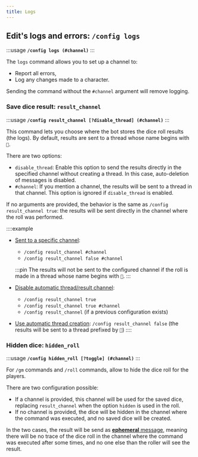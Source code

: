 ```yaml
---
title: Logs
---
```

## Edit's logs and errors: `/config logs`

:::usage
**`/config logs (#channel)`**
:::

The `logs` command allows you to set up a channel to:
- Report all errors,
- Log any changes made to a character.

Sending the command without the `#channel` argument will remove logging.

### Save dice result: `result_channel`

:::usage
**`/config result_channel [?disable_thread] (#channel)`**
:::

This command lets you choose where the bot stores the dice roll results (the logs). By default, results are sent to a thread whose name begins with `🎲`.

There are two options:
- `disable_thread`: Enable this option to send the results directly in the specified channel without creating a thread. In this case, auto-deletion of messages is disabled.
- `#channel`: If you mention a channel, the results will be sent to a thread in that channel. This option is ignored if `disable_thread` is enabled.

If no arguments are provided, the behavior is the same as `/config result_channel true`: the results will be sent directly in the channel where the roll was performed.

::::example
- <u>Sent to a specific channel</u>: 
    - `/config result_channel #channel`  
    - `/config result_channel false #channel`   

  :::pin The results will not be sent to the configured channel if the roll is made in a thread whose name begins with `🎲`.
  :::

- <u>Disable automatic thread/result channel</u>:
    - `/config result_channel true`
    - `/config result_channel true #channel`  
    - `/config result_channel` (if a previous configuration exists)
- <u>Use automatic thread creation</u>: `/config result_channel false` (the results will be sent to a thread prefixed by `🎲`) 
::::

### Hidden dice: `hidden_roll`

:::usage
**`/config hidden_roll [?toggle] (#channel)`**
:::

For `/gm` commands and `/roll` commands, allow to hide the dice roll for the players.

There are two configuration possible:
- If a channel is provided, this channel will be used for the saved dice, replacing `result_channel` when the option `hidden` is used in the roll. 
- If no channel is provided, the dice will be hidden in the channel where the command was executed, and no saved dice will be created.

In the two cases, the result will be send as [**ephemeral** message](https://support.discord.com/hc/en-us/articles/1500000580222-Ephemeral-Messages-FAQ), meaning there will be no trace of the dice roll in the channel where the command was executed after some times, and no one else than the roller will see the result.

